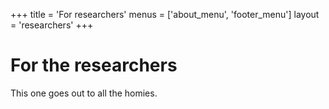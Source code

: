 +++
title = 'For researchers'
menus = ['about_menu', 'footer_menu']
layout = 'researchers'
+++

# For the researchers

This one goes out to all the homies.